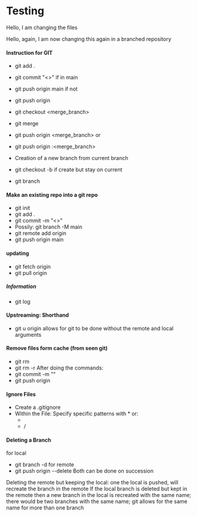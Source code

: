 # Testing

Hello, I am changing the files

Hello, again, I am now changing this again in a branched repository


#### Instruction for GIT


- git add .
- git commit "<>"
if in main
- git push origin main
if not 
- git push origin <branch>
- git checkout <merge_branch>
- git merge <branch>
- git push origin <merge_branch>
or
- git push origin <branch>:<merge_branch>

- Creation of a new branch from current branch
- git checkout -b <branch>
if create but stay on current
- git branch <branch>

#### Make an existing repo into a git repo
- git init
- git add .
- git commit -m "<>"
- Possily: git branch -M main
- git remote add origin <https>
- git push origin main

#### updating
- git fetch origin <branch>
- git pull origin <branch>

##### Information
- git log

#### Upstreaming: Shorthand
- git <command> u origin <branch>
allows for git <command> to be done without the remote and local arguments

#### Remove files form cache (from seen git)
- git rm <filename>
- git rm -r <directory>
After doing the commands:
- git commit -m "<message>"
- git push origin <branch>

#### Ignore Files
- Create a .gitignore
- Within the File: Specify specific patterns with * or:
    - <file>
    - <directory>/

#### Deleting a Branch
for local
- git branch -d <branch>
for remote
- git push origin --delete <branch>
Both can be done on succession

Deleting the remote but keeping the local: one the local is pushed, will recreate the branch in the remote
If the local branch is deleted but kept in the remote then a new branch in the local is recreated with the same name; there would be two branches
with the same name; git allows for the same name for more than one branch




